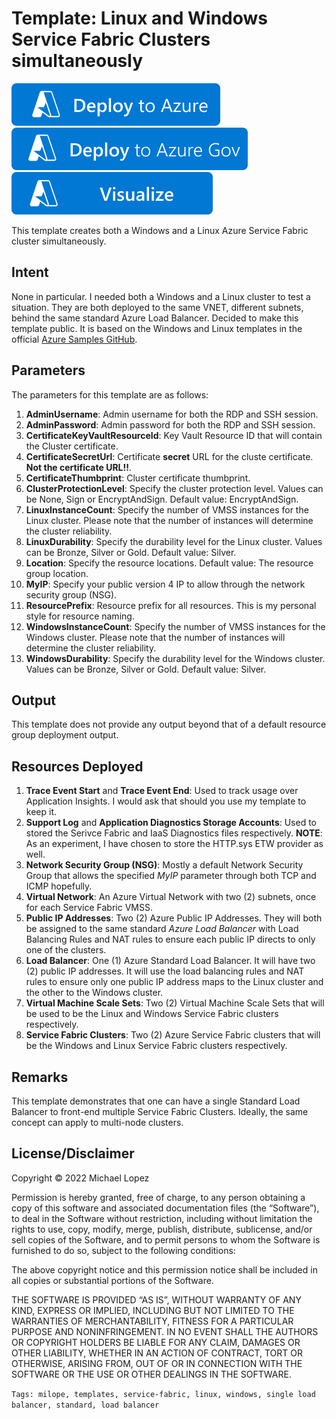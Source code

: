 # Template: Linux and Windows Service Fabric Clusters simultaneously

[![Deploy To Azure](https://raw.githubusercontent.com/Azure/azure-quickstart-templates/master/1-CONTRIBUTION-GUIDE/images/deploytoazure.svg?sanitize=true)](https://portal.azure.com/#create/Microsoft.Template/uri/https%3a%2f%2fraw.githubusercontent.com%2fmilope%2fazuretools%2fmaster%2fsrc%2ftemplates%2fservice-fabric%2fdouble-cluster-linux-and-windows-w-nsg%2fazureDeploy.json)
[![Deploy To Azure US Gov](https://raw.githubusercontent.com/Azure/azure-quickstart-templates/master/1-CONTRIBUTION-GUIDE/images/deploytoazuregov.svg?sanitize=true)](https://portal.azure.us/#create/Microsoft.Template/uri/https%3a%2f%2fraw.githubusercontent.com%2fmilope%2fazuretools%2fmaster%2fsrc%2ftemplates%2fservice-fabric%2fdouble-cluster-linux-and-windows-w-nsg%2fazureDeploy.json)
[![Visualize](https://raw.githubusercontent.com/Azure/azure-quickstart-templates/master/1-CONTRIBUTION-GUIDE/images/visualizebutton.svg?sanitize=true)](http://armviz.io/#/?load=https%3a%2f%2fraw.githubusercontent.com%2fmilope%2fazuretools%2fmaster%2fsrc%2ftemplates%2fservice-fabric%2fdouble-cluster-linux-and-windows-w-nsg%2fazureDeploy.json)

This template creates both a Windows and a Linux Azure Service Fabric cluster simultaneously.

## Intent

None in particular. I needed both a Windows and a Linux cluster to test a situation. They are both deployed to the same VNET, different subnets, behind the same standard Azure Load Balancer. Decided to make this template public. It is based on the Windows and Linux templates in the official [Azure Samples GitHub](https://github.com/Azure-Samples).

## Parameters

The parameters for this template are as follows:

1. **AdminUsername**: Admin username for both the RDP and SSH session.
2. **AdminPassword**: Admin password for both the RDP and SSH session.
3. **CertificateKeyVaultResourceId**: Key Vault Resource ID that will contain the Cluster certificate.
4. **CertificateSecretUrl**: Certificate **secret** URL for the cluste certificate. **Not the certificate URL!!**.
5. **CertificateThumbprint**: Cluster certificate thumbprint.
6. **ClusterProtectionLevel**: Specify the cluster protection level. Values can be None, Sign or EncryptAndSign. Default value: EncryptAndSign.
7. **LinuxInstanceCount**: Specify the number of VMSS instances for the Linux cluster. Please note that the number of instances will determine the cluster reliability.
8. **LinuxDurability**: Specify the durability level for the Linux cluster. Values can be Bronze, Silver or Gold. Default value: Silver.
9. **Location**: Specify the resource locations. Default value: The resource group location.
10. **MyIP**: Specify your public version 4 IP to allow through the network security group (NSG).
11. **ResourcePrefix**: Resource prefix for all resources. This is my personal style for resource naming.
12. **WindowsInstanceCount**: Specify the number of VMSS instances for the Windows cluster. Please note that the number of instances will determine the cluster reliability.
13. **WindowsDurability**: Specify the durability level for the Windows cluster. Values can be Bronze, Silver or Gold. Default value: Silver.

## Output

This template does not provide any output beyond that of a default resource group deployment output.

## Resources Deployed

1. **Trace Event Start** and **Trace Event End**: Used to track usage over Application Insights. I would ask that should you use my template to keep it.
2. **Support Log** and **Application Diagnostics Storage Accounts**: Used to stored the Serivce Fabric and IaaS Diagnostics files respectively. **NOTE**: As an experiment, I have chosen to store the HTTP.sys ETW provider as well.
3. **Network Security Group (NSG)**: Mostly a default Network Security Group that allows the specified *MyIP* parameter through both TCP and ICMP hopefully.
4. **Virtual Network**: An Azure Virtual Network with two (2) subnets, once for each Service Fabric VMSS.
5. **Public IP Addresses**: Two (2) Azure Public IP Addresses. They will both be assigned to the same standard *Azure Load Balancer* with Load Balancing Rules and NAT rules to ensure each public IP directs to only one of the clusters.
6. **Load Balancer**: One (1) Azure Standard Load Balancer. It will have two (2) public IP addresses. It will use the load balancing rules and NAT rules to ensure only one public IP address maps to the Linux cluster and the other to the Windows cluster.
7. **Virtual Machine Scale Sets**: Two (2) Virtual Machine Scale Sets that will be used to be the Linux and Windows Service Fabric clusters respectively.
8. **Service Fabric Clusters**: Two (2) Azure Service Fabric clusters that will be the Windows and Linux Service Fabric clusters respectively.

## Remarks

This template demonstrates that one can have a single Standard Load Balancer to front-end multiple Service Fabric Clusters. Ideally, the same concept can apply to multi-node clusters.

## License/Disclaimer

Copyright © 2022 Michael Lopez

Permission is hereby granted, free of charge, to any person obtaining a copy of
this software and associated documentation files (the “Software”), to deal in
the Software without restriction, including without limitation the rights to
use, copy, modify, merge, publish, distribute, sublicense, and/or sell copies
of the Software, and to permit persons to whom the Software is furnished to do
so, subject to the following conditions:

The above copyright notice and this permission notice shall be included in all
copies or substantial portions of the Software.

THE SOFTWARE IS PROVIDED “AS IS”, WITHOUT WARRANTY OF ANY KIND, EXPRESS OR
IMPLIED, INCLUDING BUT NOT LIMITED TO THE WARRANTIES OF MERCHANTABILITY,
FITNESS FOR A PARTICULAR PURPOSE AND NONINFRINGEMENT. IN NO EVENT SHALL THE
AUTHORS OR COPYRIGHT HOLDERS BE LIABLE FOR ANY CLAIM, DAMAGES OR OTHER
LIABILITY, WHETHER IN AN ACTION OF CONTRACT, TORT OR OTHERWISE, ARISING FROM,
OUT OF OR IN CONNECTION WITH THE SOFTWARE OR THE USE OR OTHER DEALINGS IN THE
SOFTWARE.

`Tags: milope, templates, service-fabric, linux, windows, single load balancer, standard, load balancer`

